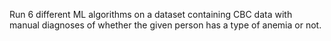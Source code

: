 Run 6 different ML algorithms on a dataset containing CBC data with manual diagnoses of whether the given person has a type of anemia or not.
